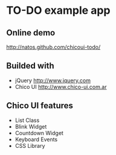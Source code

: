 TO-DO example app
=================

Online demo
-----------

http://natos.github.com/chicoui-todo/

Builded with
------------

 * jQuery http://www.jquery.com
 * Chico UI http://www.chico-ui.com.ar

Chico UI features
-----------------

 * List Class
 * Blink Widget
 * Countdown Widget
 * Keyboard Events
 * CSS Library